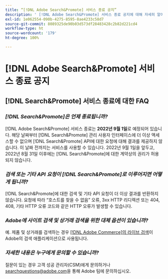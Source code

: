 ```yaml
---
title: “[!DNL Adobe Search&Promote] 서비스 종료 공지”
description: ' [!DNL Adobe Search&Promote] 서비스 종료 공지에 대해 자세히 알아보십시오.'
exl-id: 1e062554-090b-4275-8595-8ae4233c58d7
source-git-commit: 8089325de90b03d573df28483428c2b82d221cd4
workflow-type: ht
source-wordcount: '179'
ht-degree: 100%

---
```


# [!DNL Adobe Search&Promote] 서비스 종료 공지

## [!DNL Search&Promote] 서비스 종료에 대한 FAQ

### **_[!DNL Search&Promote]은 언제 종료됩니까?_**

[!DNL Adobe Search&Promote] 서비스 종료는 **2022년 9월 1일**&#x200B;로 예정되어 있습니다. 해당 날짜부터 [!DNL Search&Promote] 관리 사용자 인터페이스에 더 이상 액세스할 수 없으며 [!DNL Search&Promote] API에 대한 요청에 대해 결과를 제공하지 않습니다. 이 날짜 전까지는 서비스를 사용할 수 있습니다. 2022년 9월 1일을 앞두고, 2022년 8월 31일 이후에는 [!DNL Search&Promote]에 대한 계약상의 권리가 허용되지 않습니다.

### **_검색 또는 기타 API 요청이 [!DNL Search&Promote]로 이루어지면 어떻게 됩니까?_**

[!DNL Search&Promote]에 대한 검색 및 기타 API 요청이 더 이상 결과를 반환하지 않습니다. 요청에 따라 “호스트를 찾을 수 없음” 오류, 3xx HTTP 리디렉션 또는 404, 408, 기타 HTTP 오류 코드와 같은 HTTP 오류가 발생할 수 있습니다.

### **_Adobe에 사이트 검색 및 상거래 검색을 위한 대체 옵션이 있습니까?_**

예. 제품 및 상거래를 검색하는 경우 [ [!DNL Adobe Commerce]의 라이브 검색](https://devdocs.magento.com/live-search/overview.html)이 Adobe의 검색 애플리케이션으로 사용됩니다.

<!-- ### **_Can Adobe recommend any frameworks or platforms that offer features similar to Search&Promote?_**

  Yes. If the Search&Promote feature is critical to your marketing strategy, consider the many open-source frameworks that exist to power search, including [Apache Solr](https://solr.apache.org/) and [Elastic Free and Open](https://www.elastic.co/about/free-and-open).  

  Also, both [AWS](https://aws.amazon.com/cloudsearch/) and [Microsoft&reg; Azure](https://azure.microsoft.com/en-us/services/search/) provide cloud-native search capabilities on their respective cloud platforms. You can integrate both options into Adobe Experience Manager Sites to power site search and more. -->

### **_자세한 내용은 누구에게 문의할 수 있습니까?_**

질문이 있는 경우 고객 성공 관리자(CSM)에게 문의하거나 [searchquestions@adobe.com](mailto:searchquestions@adobe.com)을 통해 Adobe 팀에 문의하십시오.
